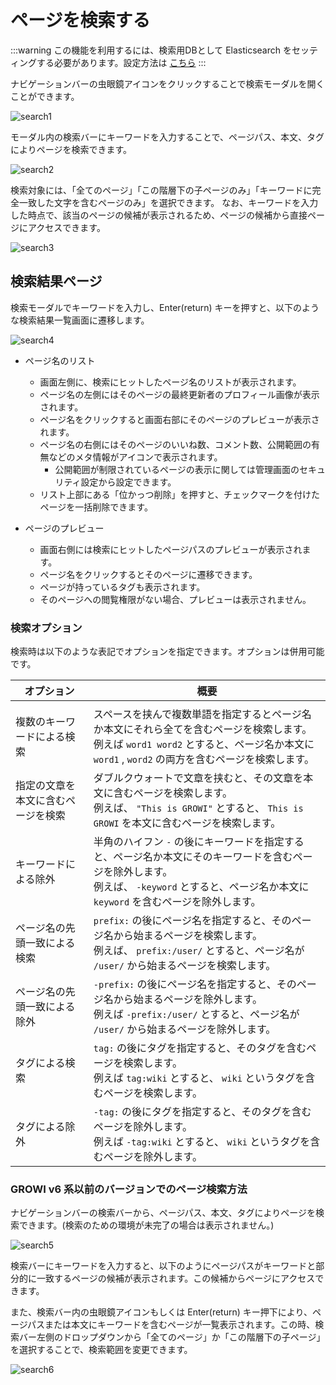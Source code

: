 # ページを検索する

<ContextualBlock context="docs-growi-org">

:::warning
この機能を利用するには、検索用DBとして Elasticsearch をセッティングする必要があります。設定方法は [こちら](/ja/admin-guide/management-cookbook/setup-search-system.html)
:::

</ContextualBlock>

ナビゲーションバーの虫眼鏡アイコンをクリックすることで検索モーダルを開くことができます。

<img :src="$withBase('/assets/images/ja/search1.png')" alt="search1">

モーダル内の検索バーにキーワードを入力することで、ページパス、本文、タグによりページを検索できます。

<img :src="$withBase('/assets/images/ja/search2.png')" alt="search2">

検索対象には、「全てのページ」「この階層下の子ページのみ」「キーワードに完全一致した文字を含むページのみ」を選択できます。
なお、キーワードを入力した時点で、該当のページの候補が表示されるため、ページの候補から直接ページにアクセスできます。

<img :src="$withBase('/assets/images/ja/search3.png')" alt="search3">

## 検索結果ページ

検索モーダルでキーワードを入力し、Enter(return) キーを押すと、以下のような検索結果一覧画面に遷移します。

<img :src="$withBase('/assets/images/ja/search4.png')" alt="search4">

- ページ名のリスト
  - 画面左側に、検索にヒットしたページ名のリストが表示されます。
  - ページ名の左側にはそのページの最終更新者のプロフィール画像が表示されます。
  - ページ名をクリックすると画面右部にそのページのプレビューが表示されます。
  - ページ名の右側にはそのページのいいね数、コメント数、公開範囲の有無などのメタ情報がアイコンで表示されます。
    - 公開範囲が制限されているページの表示に関しては管理画面のセキュリティ設定から設定できます。
  - リスト上部にある「位かっつ削除」を押すと、チェックマークを付けたページを一括削除できます。

- ページのプレビュー
  - 画面右側には検索にヒットしたページパスのプレビューが表示されます。
  - ページ名をクリックするとそのページに遷移できます。
  - ページが持っているタグも表示されます。
  - そのページへの閲覧権限がない場合、プレビューは表示されません。

### 検索オプション

検索時は以下のような表記でオプションを指定できます。オプションは併用可能です。

| オプション                         | 概要                                                                                                                                                                                               |
| ---------------------------------- | -------------------------------------------------------------------------------------------------------------------------------------------------------------------------------------------------- |
|                                    |                                                                                                                                                                                                    |
| 複数のキーワードによる検索         | スペースを挟んで複数単語を指定するとページ名か本文にそれら全てを含むページを検索します。<br />例えば `word1 word2` とすると、ページ名か本文に `word1` , `word2` の両方を含むページを検索します。   |
| 指定の文章を本文に含むページを検索 | ダブルクウォートで文章を挟むと、その文章を本文に含むページを検索します。<br />例えば、 `"This is GROWI"` とすると、 `This is GROWI` を本文に含むページを検索します。                               |
| キーワードによる除外               | 半角のハイフン `-` の後にキーワードを指定すると、ページ名か本文にそのキーワードを含むページを除外します。<br />例えば、 `-keyword` とすると、ページ名か本文に `keyword` を含むページを除外します。 |
| ページ名の先頭一致による検索       | `prefix:` の後にページ名を指定すると、そのページ名から始まるページを検索します。<br />例えば、 `prefix:/user/` とすると、ページ名が `/user/` から始まるページを検索します。                        |
| ページ名の先頭一致による除外       | `-prefix:` の後にページ名を指定すると、そのページ名から始まるページを除外します。<br /> 例えば `-prefix:/user/` とすると、ページ名が `/user/` から始まるページを除外します。                       |
| タグによる検索                     | `tag:` の後にタグを指定すると、そのタグを含むページを検索します。 <br />例えば `tag:wiki` とすると、 `wiki` というタグを含むページを検索します。                                                   |
| タグによる除外                     | `-tag:` の後にタグを指定すると、そのタグを含むページを除外します。 <br />例えば `-tag:wiki` とすると、 `wiki` というタグを含むページを除外します。                                                       |
<!-- textlint-disable weseek/no-doubled-conjunction -->
<!-- textlint-disable weseek/ja-no-mixed-period -->

### GROWI v6 系以前のバージョンでのページ検索方法

ナビゲーションバーの検索バーから、ページパス、本文、タグによりページを検索できます。(検索のための環境が未完了の場合は表示されません。)

<img :src="$withBase('/assets/images/ja/search5.png')" alt="search5">

検索バーにキーワードを入力すると、以下のようにページパスがキーワードと部分的に一致するページの候補が表示されます。この候補からページにアクセスできます。

また、検索バー内の虫眼鏡アイコンもしくは Enter(return) キー押下により、ページパスまたは本文にキーワードを含むページが一覧表示されます。この時、検索バー左側のドロップダウンから「全てのページ」か「この階層下の子ページ」を選択することで、検索範囲を変更できます。

<img :src="$withBase('/assets/images/ja/search6.png')" alt="search6">
